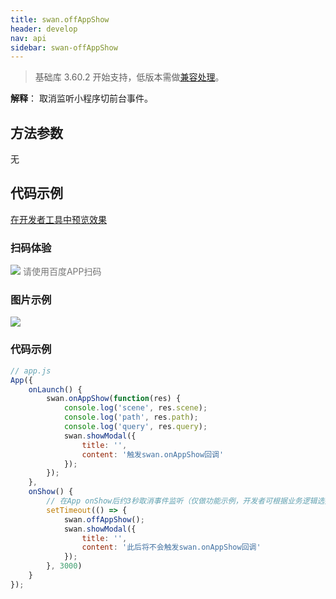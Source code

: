 ```yaml
---
title: swan.offAppShow
header: develop
nav: api
sidebar: swan-offAppShow
---
```

 
> 基础库 3.60.2 开始支持，低版本需做[兼容处理](https://smartprogram.baidu.com/docs/develop/swan/compatibility/)。

**解释**：   取消监听小程序切前台事件。

##  方法参数
无

## 代码示例

<a href="swanide://fragment/bb397425fd644712e7949da424c12cdf1573990116771" title="在开发者工具中预览效果" target="_self">在开发者工具中预览效果</a>

### 扫码体验

<div class='scan-code-container'>
    <img src="https://b.bdstatic.com/miniapp/assets/images/doc_demo/offAppShow.png" class="demo-qrcode-image" />
    <font color=#777 12px>请使用百度APP扫码</font>
</div>





###  图片示例  

<div class="m-doc-custom-examples">
    <div class="m-doc-custom-examples-correct">
        <img src="https://b.bdstatic.com/miniapp/images/offAppShow.gif">
    </div>
    <div class="m-doc-custom-examples-correct">
        <img src=" ">
    </div>
    <div class="m-doc-custom-examples-correct">
        <img src=" ">
    </div>     
</div>

###  代码示例  



```js
// app.js
App({
    onLaunch() {
        swan.onAppShow(function(res) {
            console.log('scene', res.scene);
            console.log('path', res.path);
            console.log('query', res.query);
            swan.showModal({
                title: '',
                content: '触发swan.onAppShow回调'
            });
        });
    },
    onShow() {
        // 在App onShow后约3秒取消事件监听（仅做功能示例，开发者可根据业务逻辑选择取消监听时机）
        setTimeout(() => {
            swan.offAppShow();
            swan.showModal({
                title: '',
                content: '此后将不会触发swan.onAppShow回调'
            });
        }, 3000)
    }
});
```

